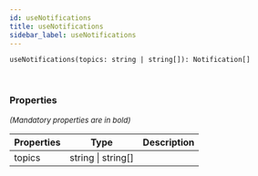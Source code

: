```yaml
---
id: useNotifications
title: useNotifications
sidebar_label: useNotifications
---
```


```tsx
useNotifications(topics: string | string[]): Notification[]
```
<br/>



### Properties

<font size="2"><i>(Mandatory properties are in bold)</i></font>

| Properties | Type | Description |
| --------- | ---- | ----------- |
| topics | string \| string[] |  |
